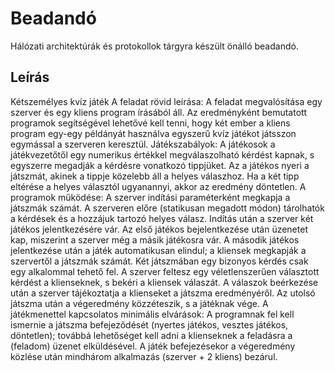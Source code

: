 # Beadandó
Hálózati architektúrák és protokollok tárgyra készült önálló beadandó.
## Leírás
Kétszemélyes kvíz játék
A feladat rövid leírása: A feladat megvalósítása egy szerver és egy kliens program írásából áll. Az eredményként bemutatott programok segítségével lehetővé kell tenni, hogy két ember a kliens program egy-egy példányát használva egyszerű kvíz játékot játsszon egymással a szerveren keresztül.
Játékszabályok: A játékosok a játékvezetőtől egy numerikus értékkel megválaszolható kérdést kapnak, s egyszerre megadják a kérdésre vonatkozó tippjüket. Az a játékos nyeri a játszmát, akinek a tippje közelebb áll a helyes válaszhoz. Ha a két tipp eltérése a helyes választól ugyanannyi, akkor az eredmény döntetlen.
A programok működése: A szerver indítási paraméterként megkapja a játszmák számát. A szerveren előre (statikusan megadott módon) tárolhatók a kérdések és a hozzájuk tartozó helyes válasz. Indítás után a szerver két játékos jelentkezésére vár. Az első játékos bejelentkezése után üzenetet kap, miszerint a szerver még a másik játékosra vár. A második játékos jelentkezése után a játék automatikusan elindul; a kliensek megkapják a szervertől a játszmák számát. Két játszmában egy bizonyos kérdés csak egy alkalommal tehető fel. A szerver feltesz egy véletlenszerűen választott kérdést a klienseknek, s bekéri a kliensek válaszát. A válaszok beérkezése után a szerver tájékoztatja a klienseket a játszma eredményéről. Az utolsó játszma után a végeredmény közzéteszik, s a játéknak vége.
A játékmenettel kapcsolatos minimális elvárások: A programnak fel kell ismernie a játszma befejeződését (nyertes játékos, vesztes játékos, döntetlen); továbbá lehetőséget kell adni a klienseknek a feladásra a (feladom) üzenet elküldésével. A játék befejezésekor a végeredmény közlése után mindhárom alkalmazás (szerver + 2 kliens) bezárul.
